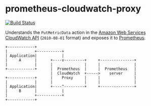 # prometheus-cloudwatch-proxy

[![Build Status](https://travis-ci.org/nlindblad/prometheus-cloudwatch-proxy.svg?branch=master
)](https://travis-ci.org/nlindblad/prometheus-cloudwatch-proxy)

Understands the `PutMetricData` action in the [Amazon Web Services CloudWatch API](http://docs.aws.amazon.com/AmazonCloudWatch/latest/APIReference/API_PutMetricData.html) (`2010-08-01` format) and exposes it to [Prometheus](http://prometheus.io).

    +------------+
    |            +-----------+
    | Application|           |
    |     A      |      +----v---------+     +---------------+
    |            |      |              |     |               |
    +------------+      |  Prometheus  |     |  Prometheus   |
                        |  CloudWatch  +----->    server     |
    +------------+      |    Proxy     |     |               |
    |            |      |              |     |               |
    | Application|      +----^---------+     +---------------+
    |     B      |           |
    |            +-----------+
    +------------+
